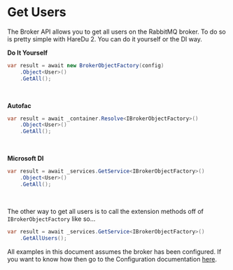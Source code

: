# Get Users

The Broker API allows you to get all users on the RabbitMQ broker. To do so is pretty simple with HareDu 2. You can do it yourself or the DI way.

**Do It Yourself**

```c#
var result = await new BrokerObjectFactory(config)
    .Object<User>()
    .GetAll();
```
<br>

**Autofac**

```c#
var result = await _container.Resolve<IBrokerObjectFactory>()
    .Object<User>()
    .GetAll();
```
<br>

**Microsoft DI**

```c#
var result = await _services.GetService<IBrokerObjectFactory>()
    .Object<User>()
    .GetAll();
```
<br>

The other way to get all users is to call the extension methods off of ```IBrokerObjectFactory``` like so...

```c#
var result = await _services.GetService<IBrokerObjectFactory>()
    .GetAllUsers();
```

All examples in this document assumes the broker has been configured. If you want to know how then go to the Configuration documentation [here](https://github.com/ahives/HareDu3/blob/master/docs/configuration.md).

